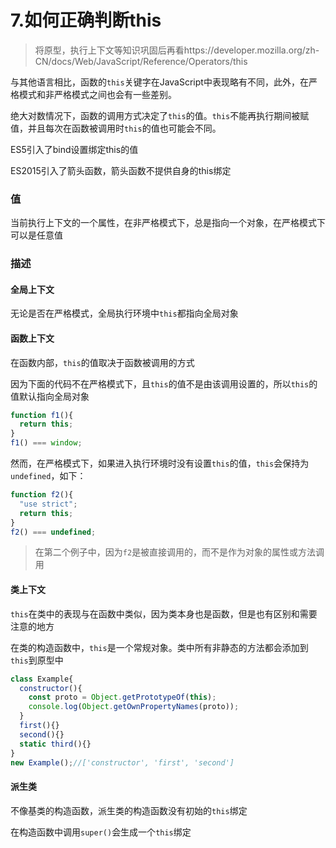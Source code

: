 # 7.如何正确判断this

> 将原型，执行上下文等知识巩固后再看https://developer.mozilla.org/zh-CN/docs/Web/JavaScript/Reference/Operators/this

与其他语言相比，函数的`this`关键字在JavaScript中表现略有不同，此外，在严格模式和非严格模式之间也会有一些差别。

绝大对数情况下，函数的调用方式决定了`this`的值。`this`不能再执行期间被赋值，并且每次在函数被调用时`this`的值也可能会不同。

ES5引入了bind设置绑定this的值

ES2015引入了箭头函数，箭头函数不提供自身的this绑定

### 值

当前执行上下文的一个属性，在非严格模式下，总是指向一个对象，在严格模式下可以是任意值

### 描述

#### 全局上下文

无论是否在严格模式，全局执行环境中`this`都指向全局对象

#### 函数上下文

在函数内部，`this`的值取决于函数被调用的方式

因为下面的代码不在严格模式下，且`this`的值不是由该调用设置的，所以`this`的值默认指向全局对象

```javascript
function f1(){
  return this;
}
f1() === window;
```

然而，在严格模式下，如果进入执行环境时没有设置`this`的值，`this`会保持为`undefined`，如下：

```javascript
function f2(){
  "use strict";
  return this;
}
f2() === undefined;
```

> 在第二个例子中，因为`f2`是被直接调用的，而不是作为对象的属性或方法调用

#### 类上下文

`this`在类中的表现与在函数中类似，因为类本身也是函数，但是也有区别和需要注意的地方

在类的构造函数中，`this`是一个常规对象。类中所有非静态的方法都会添加到`this`到原型中

```javascript
class Example{
  constructor(){
    const proto = Object.getPrototypeOf(this);
    console.log(Object.getOwnPropertyNames(proto));
  }
  first(){}
  second(){}
  static third(){}
}
new Example();//['constructor', 'first', 'second']
```

#### 派生类

不像基类的构造函数，派生类的构造函数没有初始的`this`绑定

在构造函数中调用`super()`会生成一个`this`绑定

